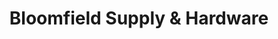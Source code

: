 ---
title: "Bloomfield Supply & Hardware"
url: /bloomfield/bloomfield-supply-and-hardware/
shop: hardware
---